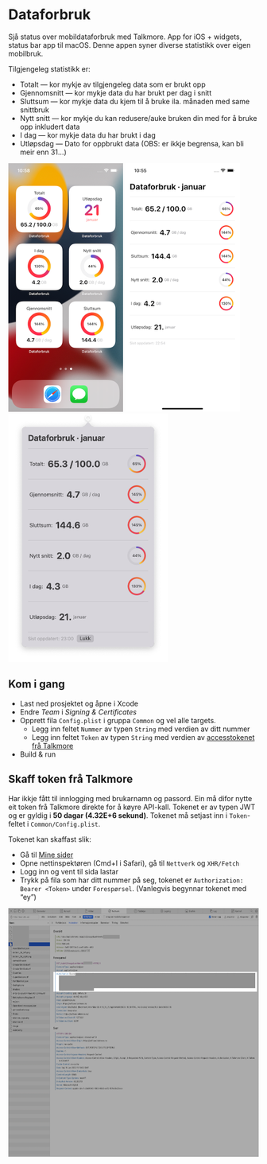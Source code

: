 # Dataforbruk

Sjå status over mobildataforbruk med Talkmore. App for iOS + widgets, status bar app til macOS. Denne appen syner diverse statistikk over eigen mobilbruk.

Tilgjengeleg statistikk er:

- Totalt — kor mykje av tilgjengeleg data som er brukt opp
- Gjennomsnitt — kor mykje data du har brukt per dag i snitt
- Sluttsum — kor mykje data du kjem til å bruke ila. månaden med same snittbruk
- Nytt snitt — kor mykje du kan redusere/auke bruken din med for å bruke opp inkludert data
- I dag — kor mykje data du har brukt i dag
- Utløpsdag — Dato for oppbrukt data (OBS: er ikkje begrensa, kan bli meir enn 31…)

<img src="Resources/widgets.png" alt="Widgets" height="500px">
<img src="Resources/iOS.png" alt="iOS app" height="500px">
<img src="Resources/macOS.png" alt="macOS status-bar-app" height="500px">

## Kom i gang

- Last ned prosjektet og åpne i Xcode
- Endre *Team* i *Signing & Certificates*
- Opprett fila `Config.plist` i gruppa `Common` og vel alle targets.
  - Legg inn feltet `Nummer` av typen `String` med verdien av ditt nummer
  - Legg inn feltet `Token` av typen `String` med verdien av [accesstokenet frå Talkmore](#skaff-token-frå-talkmore)
- Build & run

## Skaff token frå Talkmore

Har ikkje fått til innlogging med brukarnamn og passord. Ein må difor nytte eit token frå Talkmore direkte for å køyre API-kall. Tokenet er av typen JWT og er gyldig i **50 dagar (4.32E+6 sekund)**.
Tokenet må setjast inn i `Token`-feltet i `Common/Config.plist`.

Tokenet kan skaffast slik:

- Gå til [Mine sider](https://talkmore.no/login)
- Opne nettinspektøren (Cmd+I i Safari), gå til `Nettverk` og `XHR/Fetch`
- Logg inn og vent til sida lastar
- Trykk på fila som har ditt nummer på seg, tokenet er `Authorization: Bearer <Token>` under `Forespørsel`. (Vanlegvis begynnar tokenet med “ey”)

<img src="Resources/inspector.png" alt="Nettverk i nettinspektøren til Safari" height="500px">
